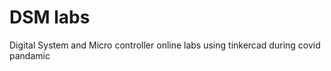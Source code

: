 
# DSM labs

Digital System and Micro controller online labs using tinkercad during covid pandamic


